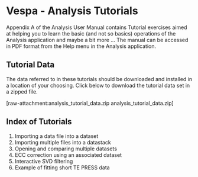 # Vespa - Analysis Tutorials

Appendix A of the Analysis User Manual contains Tutorial exercises aimed at helping you to learn the basic (and not so basics) operations of the Analysis application and maybe a bit more ... The manual can be accessed in PDF format from the Help menu in the Analysis application. 

## Tutorial Data 
The data referred to in these tutorials should be downloaded and installed in a location of your choosing. Click below to download the tutorial data set in a zipped file.

[raw-attachment:analysis_tutorial_data.zip analysis_tutorial_data.zip]

## Index of Tutorials
  1. Importing a data file into a dataset
  1. Importing multiple files into a datastack
  1. Opening and comparing multiple datasets
  1. ECC correction using an associated dataset
  1. Interactive SVD filtering
  1. Example of fitting short TE PRESS data
  


